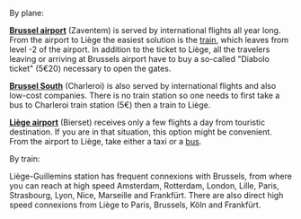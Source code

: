 By plane: 

[**Brussel airport**](https://www.brusselsairport.be/en) (Zaventem) is served by international flights all year long. From the airport to Liège the easiest solution is the [train](http://www.belgianrail.be/jp/sncb-nmbs-routeplanner/query.exe/en?ld=std&seqnr=1&ident=1t.022136111.1508933061&OK#focus), which leaves from level -2 of the airport. In addition to the ticket to Liège, all the travelers leaving or arriving at Brussels airport have to buy a so-called "Diabolo ticket" (5€20) necessary to open the gates.

[**Brussel South**](https://www.charleroi-airport.com/brussels-south-charleroi-airport/index.html) (Charleroi) is also served by international flights and also low-cost companies. There is no train station so one needs to first take a bus to Charleroi train station (5€) then a train to Liège.

[**Liège airport**](https://www.liegeairport.com/passenger/fr/) (Bierset) receives only a few flights a day from touristic destination. If you are in that situation, this option might be convenient. From the airport to Liège, take either a taxi or a [bus](https://www.infotec.be/published/Document.axd?document=7879).

By train:

Liège-Guillemins station has frequent connexions with Brussels, from where you can reach at high speed Amsterdam, Rotterdam, London, Lille, Paris, Strasbourg, Lyon, Nice, Marseille and Frankfürt. There are also direct high speed connexions from Liège to Paris, Brussels, Köln and Frankfürt.
